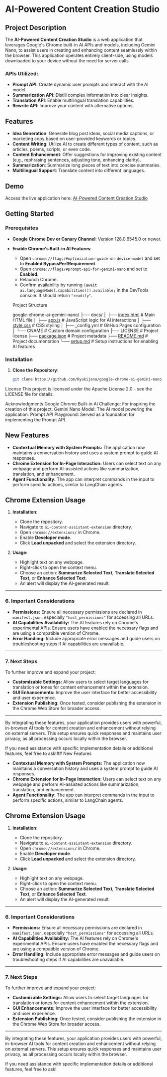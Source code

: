 # AI-Powered Content Creation Studio

## Project Description

The **AI-Powered Content Creation Studio** is a web application that leverages Google's Chrome built-in AI APIs and models, including Gemini Nano, to assist users in creating and enhancing content seamlessly within the browser. This application operates entirely client-side, using models downloaded to your device without the need for server calls.

### APIs Utilized:

- **Prompt API**: Create dynamic user prompts and interact with the AI model.
- **Summarization API**: Distill complex information into clear insights.
- **Translation API**: Enable multilingual translation capabilities.
- **Rewrite API**: Improve your content with alternative options.

## Features

- **Idea Generation**: Generate blog post ideas, social media captions, or marketing copy based on user-provided keywords or topics.
- **Content Writing**: Utilize AI to create different types of content, such as articles, poems, scripts, or even code.
- **Content Enhancement**: Offer suggestions for improving existing content (e.g., rephrasing sentences, adjusting tone, enhancing clarity).
- **Summarization**: Summarize long pieces of text into concise summaries.
- **Multilingual Support**: Translate content into different languages.

## Demo

Access the live application here: [AI-Powered Content Creation Studio](https://Ryukijano.github.io/google-chrome-ai-gemini-nano)

## Getting Started

### Prerequisites

- **Google Chrome Dev or Canary Channel**: Version 128.0.6545.0 or newer.
- **Enable Chrome's Built-in AI Features**:
  - Open `chrome://flags/#optimization-guide-on-device-model` and set to **Enabled BypassPerfRequirement**.
  - Open `chrome://flags/#prompt-api-for-gemini-nano` and set to **Enabled**.
  - Relaunch Chrome.
  - Confirm availability by running `(await ai.languageModel.capabilities()).available;` in the DevTools console. It should return `"readily"`.

  Project Structure

  google-chrome-ai-gemini-nano/
├── docs/
│   ├── [index.html](http://_vscodecontentref_/1)       # Main HTML file
│   ├── [app.js](http://_vscodecontentref_/2)           # JavaScript logic for AI interactions
│   ├── [style.css](http://_vscodecontentref_/3)        # CSS styling
│   ├── _config.yml      # GitHub Pages configuration
│   └── CNAME            # Custom domain configuration
├── LICENSE              # Project license
├── [package.json](http://_vscodecontentref_/4)         # Project metadata
├── [README.md](http://_vscodecontentref_/5)            # Project documentation
└── [setup.md](http://_vscodecontentref_/6)             # Setup instructions for enabling AI features



### Installation

1. **Clone the Repository**:

   ```bash
   git clone https://github.com/Ryukijano/google-chrome-ai-gemini-nano.git

License
This project is licensed under the Apache License 2.0 - see the LICENSE file for details.

Acknowledgments
Google Chrome Built-in AI Challenge: For inspiring the creation of this project.
Gemini Nano Model: The AI model powering the application.
Prompt API Playground: Served as a foundation for implementing the Prompt API.

## New Features

- **Contextual Memory with System Prompts:** The application now maintains a conversation history and uses a system prompt to guide AI responses.
- **Chrome Extension for In-Page Interaction:** Users can select text on any webpage and perform AI-assisted actions like summarization, translation, and enhancement.
- **Agent Functionality:** The app can interpret commands in the input to perform specific actions, similar to LangChain agents.

## Chrome Extension Usage

1. **Installation:**

   - Clone the repository.
   - Navigate to `ai-content-assistant-extension` directory.
   - Open `chrome://extensions/` in Chrome.
   - Enable **Developer mode**.
   - Click **Load unpacked** and select the extension directory.

2. **Usage:**

   - Highlight text on any webpage.
   - Right-click to open the context menu.
   - Choose an action: **Summarize Selected Text**, **Translate Selected Text**, or **Enhance Selected Text**.
   - An alert will display the AI-generated result.

---

### **6. Important Considerations**

- **Permissions:** Ensure all necessary permissions are declared in `manifest.json`, especially `"host_permissions"` for accessing all URLs.
- **AI Capabilities Availability:** The AI features rely on Chrome's experimental APIs. Ensure users have enabled the necessary flags and are using a compatible version of Chrome.
- **Error Handling:** Include appropriate error messages and guide users on troubleshooting steps if AI capabilities are unavailable.

---

### **7. Next Steps**

To further improve and expand your project:

- **Customizable Settings:** Allow users to select target languages for translation or tones for content enhancement within the extension.
- **GUI Enhancements:** Improve the user interface for better accessibility and user experience.
- **Extension Publishing:** Once tested, consider publishing the extension in the Chrome Web Store for broader access.

---

By integrating these features, your application provides users with powerful, in-browser AI tools for content creation and enhancement without relying on external servers. This setup ensures quick responses and maintains user privacy, as all processing occurs locally within the browser.

If you need assistance with specific implementation details or additional features, feel free to ask!## New Features

- **Contextual Memory with System Prompts:** The application now maintains a conversation history and uses a system prompt to guide AI responses.
- **Chrome Extension for In-Page Interaction:** Users can select text on any webpage and perform AI-assisted actions like summarization, translation, and enhancement.
- **Agent Functionality:** The app can interpret commands in the input to perform specific actions, similar to LangChain agents.

## Chrome Extension Usage

1. **Installation:**

   - Clone the repository.
   - Navigate to `ai-content-assistant-extension` directory.
   - Open `chrome://extensions/` in Chrome.
   - Enable **Developer mode**.
   - Click **Load unpacked** and select the extension directory.

2. **Usage:**

   - Highlight text on any webpage.
   - Right-click to open the context menu.
   - Choose an action: **Summarize Selected Text**, **Translate Selected Text**, or **Enhance Selected Text**.
   - An alert will display the AI-generated result.

---

### **6. Important Considerations**

- **Permissions:** Ensure all necessary permissions are declared in `manifest.json`, especially `"host_permissions"` for accessing all URLs.
- **AI Capabilities Availability:** The AI features rely on Chrome's experimental APIs. Ensure users have enabled the necessary flags and are using a compatible version of Chrome.
- **Error Handling:** Include appropriate error messages and guide users on troubleshooting steps if AI capabilities are unavailable.

---

### **7. Next Steps**

To further improve and expand your project:

- **Customizable Settings:** Allow users to select target languages for translation or tones for content enhancement within the extension.
- **GUI Enhancements:** Improve the user interface for better accessibility and user experience.
- **Extension Publishing:** Once tested, consider publishing the extension in the Chrome Web Store for broader access.

---

By integrating these features, your application provides users with powerful, in-browser AI tools for content creation and enhancement without relying on external servers. This setup ensures quick responses and maintains user privacy, as all processing occurs locally within the browser.

If you need assistance with specific implementation details or additional features, feel free to ask!